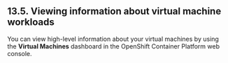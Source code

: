 ## 13.5. Viewing information about virtual machine workloads




You can view high-level information about your virtual machines by using the **Virtual Machines** dashboard in the OpenShift Container Platform web console.

